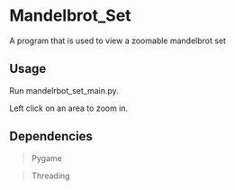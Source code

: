 # Mandelbrot_Set
A program that is used to view a zoomable mandelbrot set

Usage
-----
Run mandelrbot_set_main.py.

Left click on an area to zoom in.

Dependencies
-----------
>Pygame

>Threading
